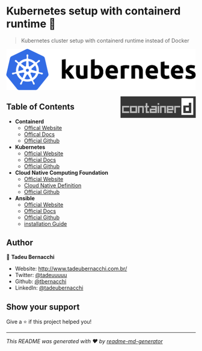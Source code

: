 <h1 align="">Kubernetes setup with containerd runtime 👋</h1>
<p>
</p>

> Kubernetes cluster setup with containerd runtime instead of Docker 

![Kubernetes](/.github/assets/img/kubernetes-logo.png)

<div align=>
	<img align="right" width="200px" src=/.github/assets/img/containerd.png>
</div> 


## Table of Contents

* **Containerd**
  * [Offical Website](https://containerd.io/)
  * [Offical Docs](https://containerd.io/docs/)
  * [Official Github](https://github.com/containerd/containerd)
* **Kubernetes**  
  * [Official Website](https://kubernetes.io)
  * [Official Docs](https://kubernetes.io/docs/home/)
  * [Official Github](https://github.com/kubernetes)
* **Cloud Native Computing Foundation**  
  * [Official Website](https://www.cncf.io)
  * [Cloud Native Definition](https://github.com/cncf/toc/blob/master/DEFINITION.md)
  * [Official Github](https://github.com/cncf)
* **Ansible**  
  * [Official Website](https://www.ansible.com)
  * [Official Docs](https://docs.ansible.com)
  * [Official Github](https://github.com/ansible/ansible)
  * [installation Guide](https://docs.ansible.com/ansible/latest/installation_guide/intro_installation.html)

## Author

👤 **Tadeu Bernacchi**

* Website: http://www.tadeubernacchi.com.br/
* Twitter: [@tadeuuuuu](https://twitter.com/tadeuuuuu)
* Github: [@tbernacchi](https://github.com/tbernacchi)
* LinkedIn: [@tadeubernacchi](https://linkedin.com/in/tadeubernacchi)

## Show your support

Give a ⭐️ if this project helped you!

***
_This README was generated with ❤️ by [readme-md-generator](https://github.com/kefranabg/readme-md-generator)_
